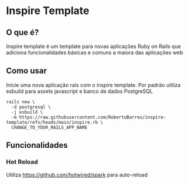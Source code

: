 # Inspire Template

## O que é?

Inspire template é um template para novas aplicações Ruby on Rails que adiciona funcionalidades básicas e comuns a maiora das aplicações web

## Como usar

Inicie uma nova aplicação rais com o inspire template. Por padrão utiliza esbuild para assets javascript e banco de dados PostgreSQL

```
rails new \
  -d postgresql \
  -j esbuild \
  -m https://raw.githubusercontent.com/RobertoBarros/inspire-template/refs/heads/main/inspire.rb \
  CHANGE_TO_YOUR_RAILS_APP_NAME
```

## Funcionalidades

### Hot Reload

Utiliza https://github.com/hotwired/spark para auto-reload
